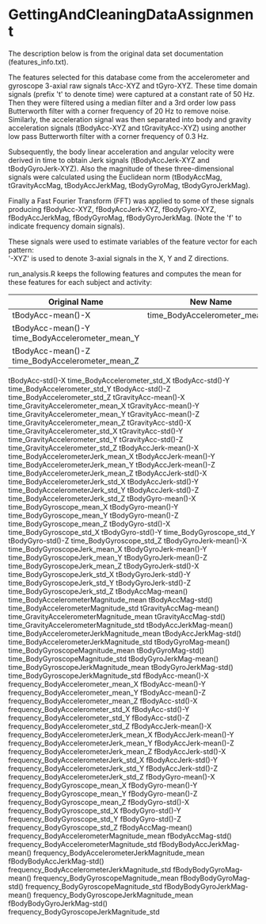 # GettingAndCleaningDataAssignment

The description below is from the original data set documentation
(features_info.txt).

The features selected for this database come from the accelerometer and
gyroscope 3-axial raw signals tAcc-XYZ and tGyro-XYZ. These time domain
signals (prefix 't' to denote time) were captured at a constant rate of
50 Hz. Then they were filtered using a median filter and a 3rd order low
pass Butterworth filter with a corner frequency of 20 Hz to remove noise.
Similarly, the acceleration signal was then separated into body and gravity
acceleration signals (tBodyAcc-XYZ and tGravityAcc-XYZ) using another low
pass Butterworth filter with a corner frequency of 0.3 Hz. 

Subsequently, the body linear acceleration and angular velocity were
derived in time to obtain Jerk signals (tBodyAccJerk-XYZ and
tBodyGyroJerk-XYZ). Also the magnitude of these three-dimensional signals
were calculated using the Euclidean norm (tBodyAccMag, tGravityAccMag,
tBodyAccJerkMag, tBodyGyroMag, tBodyGyroJerkMag). 

Finally a Fast Fourier Transform (FFT) was applied to some of these signals
producing fBodyAcc-XYZ, fBodyAccJerk-XYZ, fBodyGyro-XYZ, fBodyAccJerkMag,
fBodyGyroMag, fBodyGyroJerkMag. (Note the 'f' to indicate frequency domain signals). 

These signals were used to estimate variables of the feature vector for
each pattern:  
'-XYZ' is used to denote 3-axial signals in the X, Y and Z directions.

run_analysis.R keeps the following features and computes the mean for these
features for each subject and activity:

| Original Name | New Name |
| ------------- | -------- |
|tBodyAcc-mean()-X|time_BodyAccelerometer_mean_X|
|tBodyAcc-mean()-Y                       time_BodyAccelerometer_mean_Y
|tBodyAcc-mean()-Z                       time_BodyAccelerometer_mean_Z
tBodyAcc-std()-X                        time_BodyAccelerometer_std_X
tBodyAcc-std()-Y                        time_BodyAccelerometer_std_Y
tBodyAcc-std()-Z                        time_BodyAccelerometer_std_Z
tGravityAcc-mean()-X                    time_GravityAccelerometer_mean_X
tGravityAcc-mean()-Y                    time_GravityAccelerometer_mean_Y
tGravityAcc-mean()-Z                    time_GravityAccelerometer_mean_Z
tGravityAcc-std()-X                     time_GravityAccelerometer_std_X
tGravityAcc-std()-Y                     time_GravityAccelerometer_std_Y
tGravityAcc-std()-Z                     time_GravityAccelerometer_std_Z
tBodyAccJerk-mean()-X                   time_BodyAccelerometerJerk_mean_X
tBodyAccJerk-mean()-Y                   time_BodyAccelerometerJerk_mean_Y
tBodyAccJerk-mean()-Z                   time_BodyAccelerometerJerk_mean_Z
tBodyAccJerk-std()-X                    time_BodyAccelerometerJerk_std_X
tBodyAccJerk-std()-Y                    time_BodyAccelerometerJerk_std_Y
tBodyAccJerk-std()-Z                    time_BodyAccelerometerJerk_std_Z
tBodyGyro-mean()-X                      time_BodyGyroscope_mean_X
tBodyGyro-mean()-Y                      time_BodyGyroscope_mean_Y
tBodyGyro-mean()-Z                      time_BodyGyroscope_mean_Z
tBodyGyro-std()-X                       time_BodyGyroscope_std_X
tBodyGyro-std()-Y                       time_BodyGyroscope_std_Y
tBodyGyro-std()-Z                       time_BodyGyroscope_std_Z
tBodyGyroJerk-mean()-X                  time_BodyGyroscopeJerk_mean_X
tBodyGyroJerk-mean()-Y                  time_BodyGyroscopeJerk_mean_Y
tBodyGyroJerk-mean()-Z                  time_BodyGyroscopeJerk_mean_Z
tBodyGyroJerk-std()-X                   time_BodyGyroscopeJerk_std_X
tBodyGyroJerk-std()-Y                   time_BodyGyroscopeJerk_std_Y
tBodyGyroJerk-std()-Z                   time_BodyGyroscopeJerk_std_Z
tBodyAccMag-mean()                      time_BodyAccelerometerMagnitude_mean
tBodyAccMag-std()                       time_BodyAccelerometerMagnitude_std
tGravityAccMag-mean()                   time_GravityAccelerometerMagnitude_mean
tGravityAccMag-std()                    time_GravityAccelerometerMagnitude_std
tBodyAccJerkMag-mean()                  time_BodyAccelerometerJerkMagnitude_mean
tBodyAccJerkMag-std()                   time_BodyAccelerometerJerkMagnitude_std
tBodyGyroMag-mean()                     time_BodyGyroscopeMagnitude_mean
tBodyGyroMag-std()                      time_BodyGyroscopeMagnitude_std
tBodyGyroJerkMag-mean()                 time_BodyGyroscopeJerkMagnitude_mean
tBodyGyroJerkMag-std()                  time_BodyGyroscopeJerkMagnitude_std
fBodyAcc-mean()-X                       frequency_BodyAccelerometer_mean_X
fBodyAcc-mean()-Y                       frequency_BodyAccelerometer_mean_Y
fBodyAcc-mean()-Z                       frequency_BodyAccelerometer_mean_Z
fBodyAcc-std()-X                        frequency_BodyAccelerometer_std_X
fBodyAcc-std()-Y                        frequency_BodyAccelerometer_std_Y
fBodyAcc-std()-Z                        frequency_BodyAccelerometer_std_Z
fBodyAccJerk-mean()-X                   frequency_BodyAccelerometerJerk_mean_X
fBodyAccJerk-mean()-Y                   frequency_BodyAccelerometerJerk_mean_Y
fBodyAccJerk-mean()-Z                   frequency_BodyAccelerometerJerk_mean_Z
fBodyAccJerk-std()-X                    frequency_BodyAccelerometerJerk_std_X
fBodyAccJerk-std()-Y                    frequency_BodyAccelerometerJerk_std_Y
fBodyAccJerk-std()-Z                    frequency_BodyAccelerometerJerk_std_Z
fBodyGyro-mean()-X                      frequency_BodyGyroscope_mean_X
fBodyGyro-mean()-Y                      frequency_BodyGyroscope_mean_Y
fBodyGyro-mean()-Z                      frequency_BodyGyroscope_mean_Z
fBodyGyro-std()-X                       frequency_BodyGyroscope_std_X
fBodyGyro-std()-Y                       frequency_BodyGyroscope_std_Y
fBodyGyro-std()-Z                       frequency_BodyGyroscope_std_Z
fBodyAccMag-mean()                      frequency_BodyAccelerometerMagnitude_mean
fBodyAccMag-std()                       frequency_BodyAccelerometerMagnitude_std
fBodyBodyAccJerkMag-mean()              frequency_BodyAccelerometerJerkMagnitude_mean
fBodyBodyAccJerkMag-std()               frequency_BodyAccelerometerJerkMagnitude_std
fBodyBodyGyroMag-mean()                 frequency_BodyGyroscopeMagnitude_mean
fBodyBodyGyroMag-std()                  frequency_BodyGyroscopeMagnitude_std
fBodyBodyGyroJerkMag-mean()             frequency_BodyGyroscopeJerkMagnitude_mean
fBodyBodyGyroJerkMag-std()              frequency_BodyGyroscopeJerkMagnitude_std

